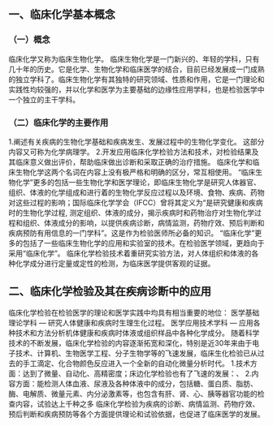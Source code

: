<kaodian/>

## 一、临床化学基本概念

### （一）概念

临床化学又称为临床生物化学。
临床生物化学是一门新兴的、年轻的学科，只有几十年的历史。它是化学、生物化学和临床医学的结合，目前已经发展成一门成熟的独立学科了。临床生物化学有其独特的研究领域、性质和作用，它是一门理论和实践性均较强的，并以化学和医学为主要基础的边缘性应用学科，也是检验医学中一个独立的主干学科。

### （二）临床化学的主要作用

1.阐述有关疾病的生物化学基础和疾病发生、发展过程中的生物化学变化。
这部分内容又可称为化学病理学。
2.开发应用临床化学检验方法和技术，对检验结果及其临床意义做出评价，帮助临床做出诊断和采取正确的治疗措施。
临床化学和临床生物化学这两个名词在内容上没有极严格和明确的区分，常互相使用。
“临床生物化学”更多的包括一些生物化学和医学理论，即临床生物化学是研究人体器官、组织、体液的化学组成和进行着的生物化学反应过程以及环境、食物、疾病、药物对这些过程的影响；国际临床化学学会（IFCC）曾将其定义为“是研究健康和疾病时的生物化学过程, 测定组织、体液的成分，揭示疾病时和药物治疗对生物化学过程和组织、体液成分的影响，以提供疾病诊断，病情监测，药物疗效、预后判断和疾病预防有用信息的一门学科”。这是作为检验医师所必备的知识。
“临床化学”更多的包括了一些临床生物化学的应用和实验室的技术。在检验医学领域，更趋向于采用“临床化学”。
临床化学检验技术着重研究实验方法，对人体组织和体液的各种化学成分进行定量或定性的检测，为临床医学提供客观的证据。

## 二、临床化学检验及其在疾病诊断中的应用

临床化学检验在检验医学的理论和医学实践中均具有相当重要的地位：
医学基础理论学科 — 研究人体健康和疾病时生理生化过程。
医学应用技术学科 — 应用各种技术和方法分析机体健康和疾病时体液或组织样品中各种化学成分。
随着科学技术的不断发展，临床化学检验的内容逐渐拓宽和深化，特别是近30年来由于电子技术、计算机、生物医学工程、分子生物学等的飞速发展，临床生化检验已从过去的手工滴定、化合物颜色反应进入一个全新的自动化微量分析时代。
1.技术方面：达到了微量、自动化、高精密度；床边化学检验也有了飞速的发展：、
2.内容方面：能检测人体血液、尿液及各种体液中的成分，包括糖、蛋白质、脂肪、酶、电解质、微量元素、内分泌激素等，也包含有肝、肾、心、胰等器官功能的检查内容，试验达上千种之多
临床化学检验为疾病的诊断、病情监测、药物疗效、预后判断和疾病预防等各个方面提供理论和试验依据，也促进了临床医学的发展。
